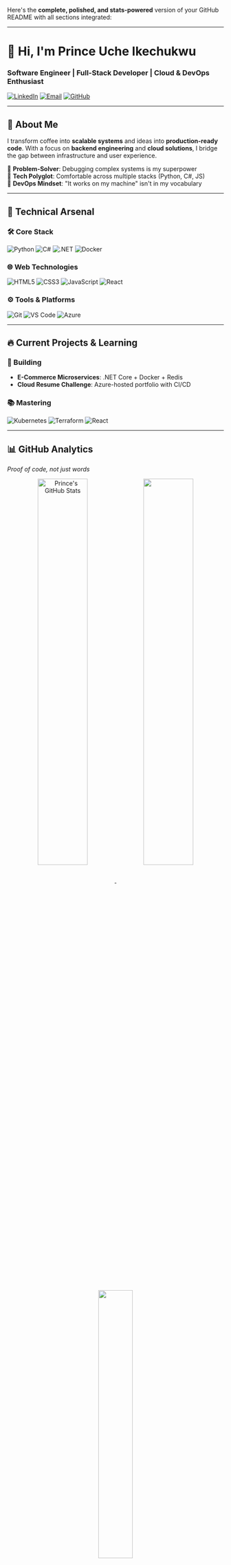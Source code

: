 Here's the **complete, polished, and stats-powered** version of your GitHub README with all sections integrated:

---

# 👋 Hi, I'm Prince Uche Ikechukwu  
### **Software Engineer | Full-Stack Developer | Cloud & DevOps Enthusiast**  

[![LinkedIn](https://img.shields.io/badge/-LinkedIn-0077B5?style=for-the-badge&logo=linkedin&logoColor=white)](https://linkedin.com/in/iediong) 
[![Email](https://img.shields.io/badge/-Email-D14836?style=for-the-badge&logo=gmail&logoColor=white)](mailto:ediongi6@gmail.com) 
[![GitHub](https://img.shields.io/badge/-GitHub-181717?style=for-the-badge&logo=github&logoColor=white)](https://github.com/Purch1)  

---


## 🚀 **About Me**  
I transform coffee into **scalable systems** and ideas into **production-ready code**. With a focus on **backend engineering** and **cloud solutions**, I bridge the gap between infrastructure and user experience.  

🔹 **Problem-Solver**: Debugging complex systems is my superpower  
🔹 **Tech Polyglot**: Comfortable across multiple stacks (Python, C#, JS)  
🔹 **DevOps Mindset**: "It works on my machine" isn't in my vocabulary  

---

## 💼 **Technical Arsenal**  

### **🛠 Core Stack**  
![Python](https://img.shields.io/badge/Python-3776AB?style=for-the-badge&logo=python&logoColor=white)
![C#](https://img.shields.io/badge/C%23-239120?style=for-the-badge&logo=c-sharp&logoColor=white)
![.NET](https://img.shields.io/badge/.NET-512BD4?style=for-the-badge&logo=.net&logoColor=white)
![Docker](https://img.shields.io/badge/Docker-2496ED?style=for-the-badge&logo=docker&logoColor=white)  

### **🌐 Web Technologies**  
![HTML5](https://img.shields.io/badge/HTML5-E34F26?style=for-the-badge&logo=html5&logoColor=white)
![CSS3](https://img.shields.io/badge/CSS3-1572B6?style=for-the-badge&logo=css3&logoColor=white)
![JavaScript](https://img.shields.io/badge/JavaScript-F7DF1E?style=for-the-badge&logo=javascript&logoColor=black)
![React](https://img.shields.io/badge/React-61DAFB?style=for-the-badge&logo=react&logoColor=black)  

### **⚙️ Tools & Platforms**  
![Git](https://img.shields.io/badge/Git-F05032?style=for-the-badge&logo=git&logoColor=white)
![VS Code](https://img.shields.io/badge/VS_Code-007ACC?style=for-the-badge&logo=visual-studio-code&logoColor=white)
![Azure](https://img.shields.io/badge/Azure-0089D6?style=for-the-badge&logo=microsoft-azure&logoColor=white)  

---

## 🔥 **Current Projects & Learning**  

### **🚧 Building**  
- **E-Commerce Microservices**: .NET Core + Docker + Redis  
- **Cloud Resume Challenge**: Azure-hosted portfolio with CI/CD  

### **📚 Mastering**  
![Kubernetes](https://img.shields.io/badge/Kubernetes-326CE5?style=for-the-badge&logo=kubernetes&logoColor=white)
![Terraform](https://img.shields.io/badge/Terraform-7B42BC?style=for-the-badge&logo=terraform&logoColor=white)
![React](https://img.shields.io/badge/React-61DAFB?style=for-the-badge&logo=react&logoColor=black)  

---

## 📊 **GitHub Analytics**  
*Proof of code, not just words*  

<div align="center">
  <a href="https://github.com/Purch1">
    <img align="center" src="https://github-readme-stats.vercel.app/api?username=Purch1&show_icons=true&theme=radical&hide_border=true&count_private=true&include_all_commits=true" alt="Prince's GitHub Stats" width="48%" />
  </a>
  <a href="https://github.com/Purch1">
    <img align="center" src="https://github-readme-streak-stats.herokuapp.com/?user=Purch1&theme=radical&hide_border=true&fire=DD2727" width="48%" />
  </a>
</div>

<br>

<div align="center">
  <a href="https://github.com/Purch1">
    <img align="center" src="https://github-readme-stats.vercel.app/api/top-langs/?username=Purch1&layout=compact&theme=radical&hide_border=true&exclude_repo=unwanted-repo" width="40%" />
  </a>
  <a href="https://github.com/Purch1">
    <img align="center" src="https://github-profile-trophy.vercel.app/?username=Purch1&theme=radical&no-frame=true&column=4&margin-w=15&margin-h=15" width="90%" />
  </a>
</div>

---

## 📬 **Let's Collaborate!**  
I'm actively seeking:  
- **Open-source contributions**  
- **Mentorship opportunities**  
- **Full-time backend/cloud engineering roles**  

📧 **Email**: [ucheprince26@gmail.com](mailto:ucheprince26@gmail.com)  
🔗 **LinkedIn**: [linkedin.com/in/prince-ikechukwu-6a4bb4142/](https://www.linkedin.com/in/prince-ikechukwu-6a4bb4142/)  

---

## 💡 **Developer Philosophy**  
> *"First make it work, then make it right, finally make it fast... but always document it."*  

---


